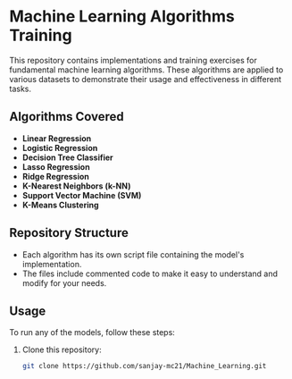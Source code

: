# Machine Learning Algorithms Training

This repository contains implementations and training exercises for fundamental machine learning algorithms. These algorithms are applied to various datasets to demonstrate their usage and effectiveness in different tasks.

## Algorithms Covered
- **Linear Regression**
- **Logistic Regression**
- **Decision Tree Classifier**
- **Lasso Regression**
- **Ridge Regression**
- **K-Nearest Neighbors (k-NN)**
- **Support Vector Machine (SVM)**
- **K-Means Clustering**

## Repository Structure
- Each algorithm has its own script file containing the model's implementation.
- The files include commented code to make it easy to understand and modify for your needs.

## Usage
To run any of the models, follow these steps:
1. Clone this repository:
   ```bash
   git clone https://github.com/sanjay-mc21/Machine_Learning.git
